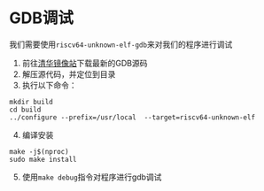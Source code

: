 # GDB调试

我们需要使用`riscv64-unknown-elf-gdb`来对我们的程序进行调试

1. 前往[清华镜像站](https://mirrors.tuna.tsinghua.edu.cn/gnu/gdb/?C=M&O=D)下载最新的GDB源码
2. 解压源代码，并定位到目录
3. 执行以下命令：

```shell
mkdir build
cd build
../configure --prefix=/usr/local  --target=riscv64-unknown-elf
```

4. 编译安装

```shell
make -j$(nproc)
sudo make install
```

5. 使用`make debug`指令对程序进行gdb调试

